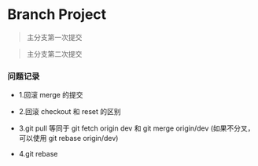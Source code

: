 # Branch Project

> 主分支第一次提交

> 主分支第二次提交

### 问题记录

- 1.回滚 merge 的提交

- 2.回滚 checkout 和 reset 的区别

- 3.git pull 等同于 git fetch origin dev 和 git merge origin/dev (如果不分叉，可以使用 git rebase origin/dev)

- 4.git rebase
